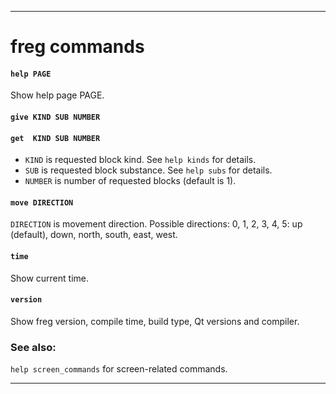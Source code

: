-------------------------------------------------------------
freg commands
=============

#### `help PAGE` ####
Show help page PAGE.

#### `give KIND SUB NUMBER` ####
#### `get  KIND SUB NUMBER` ####
- `KIND` is requested block kind.
  See `help kinds` for details.
- `SUB` is requested block substance.
  See `help subs` for details.
- `NUMBER` is number of requested blocks (default is 1).

#### `move DIRECTION` ####
`DIRECTION` is movement direction. Possible directions:
0, 1, 2, 3, 4, 5:
up (default), down, north, south, east, west.

#### `time` ####
Show current time.

#### `version` ####
Show freg version, compile time, build type,
Qt versions and compiler.

### See also: ###
`help screen_commands` for screen-related commands.

-------------------------------------------------------------
